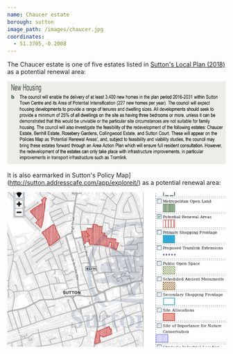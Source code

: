 ```yaml
---
name: Chaucer estate
borough: sutton
image_path: /images/chaucer.jpg
coordinates:
  - 51.3705,-0.2008
---
```

The Chaucer estate is one of five estates listed in [Sutton's Local Plan (2018)](https://drive.google.com/file/d/1MdX6GlaHDoBdG6CTsvjFaIuPtIa9id5O/view) as a potential renewal area:

![](/images/suttonplan.png)

It is also earmarked in Sutton's Policy Map](http://sutton.addresscafe.com/app/exploreit/) as a potential renewal area:

![](/images/suttonpolicymap.png)

